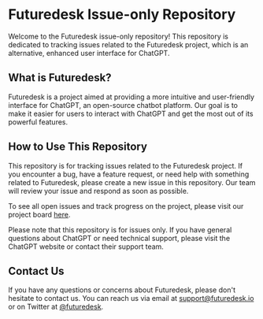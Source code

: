 
# Futuredesk Issue-only Repository

Welcome to the Futuredesk issue-only repository! This repository is dedicated to tracking issues related to the Futuredesk project, which is an alternative, enhanced user interface for ChatGPT.

## What is Futuredesk?

Futuredesk is a project aimed at providing a more intuitive and user-friendly interface for ChatGPT, an open-source chatbot platform. Our goal is to make it easier for users to interact with ChatGPT and get the most out of its powerful features.

## How to Use This Repository

This repository is for tracking issues related to the Futuredesk project. If you encounter a bug, have a feature request, or need help with something related to Futuredesk, please create a new issue in this repository. Our team will review your issue and respond as soon as possible.

To see all open issues and track progress on the project, please visit our project board  [here](https://github.com/users/juztim/projects/4).

Please note that this repository is for issues only. If you have general questions about ChatGPT or need technical support, please visit the ChatGPT website or contact their support team.

## Contact Us

If you have any questions or concerns about Futuredesk, please don't hesitate to contact us. You can reach us via email at support@futuredesk.io or on Twitter at [@futuredesk](https://twitter.com/Futuredesk_io).
